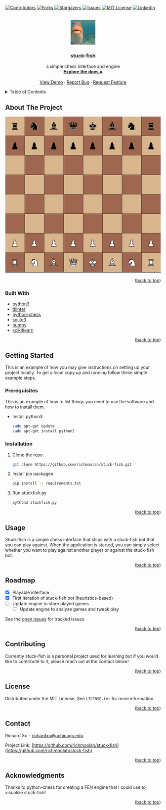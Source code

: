 <div id="top"></div>


<!-- PROJECT SHIELDS -->
<!--
*** I'm using markdown "reference style" links for readability.
*** Reference links are enclosed in brackets [ ] instead of parentheses ( ).
*** See the bottom of this document for the declaration of the reference variables
*** for contributors-url, forks-url, etc. This is an optional, concise syntax you may use.
*** https://www.markdownguide.org/basic-syntax/#reference-style-links
-->
[![Contributors][contributors-shield]][contributors-url]
[![Forks][forks-shield]][forks-url]
[![Stargazers][stars-shield]][stars-url]
[![Issues][issues-shield]][issues-url]
[![MIT License][license-shield]][license-url]
[![LinkedIn][linkedin-shield]][linkedin-url]



<!-- PROJECT LOGO -->
<br />
<div align="center">
  <a href="https://github.com/richmoolah/stuck-fish">
    <img src="misc/fish.jpg" alt="Logo" width="80" height="80">
  </a>

<h3 align="center">stuck-fish</h3>

  <p align="center">
    a simple chess interface and engine
    <br />
    <a href="https://github.com/richmoolah/stuck-fish"><strong>Explore the docs »</strong></a>
    <br />
    <br />
    <a href="https://github.com/richmoolah/stuck-fish">View Demo</a>
    ·
    <a href="https://github.com/richmoolah/stuck-fish/issues">Report Bug</a>
    ·
    <a href="https://github.com/richmoolah/stuck-fish/issues">Request Feature</a>
  </p>
</div>



<!-- TABLE OF CONTENTS -->
<details>
  <summary>Table of Contents</summary>
  <ol>
    <li>
      <a href="#about-the-project">About The Project</a>
      <ul>
        <li><a href="#built-with">Built With</a></li>
      </ul>
    </li>
    <li>
      <a href="#getting-started">Getting Started</a>
      <ul>
        <li><a href="#prerequisites">Prerequisites</a></li>
        <li><a href="#installation">Installation</a></li>
      </ul>
    </li>
    <li><a href="#usage">Usage</a></li>
    <li><a href="#roadmap">Roadmap</a></li>
    <li><a href="#contributing">Contributing</a></li>
    <li><a href="#license">License</a></li>
    <li><a href="#contact">Contact</a></li>
    <li><a href="#acknowledgments">Acknowledgments</a></li>
  </ol>
</details>



<!-- ABOUT THE PROJECT -->
## About The Project

[![Product Name Screen Shot][product-screenshot]](misc/stuck-fish.gif)

<p align="right">(<a href="#top">back to top</a>)</p>



### Built With



* [python3](https://www.python.org/)
* [tkinter](https://docs.python.org/3/library/tkinter.html)
* [python-chess](https://python-chess.readthedocs.io/en/latest/)
* [sqlite3](https://www.sqlite.org/index.html)
* [numpy](https://numpy.org/)
* [scikitlearn](https://scikit-learn.org/stable/)

<p align="right">(<a href="#top">back to top</a>)</p>



<!-- GETTING STARTED -->
## Getting Started

This is an example of how you may give instructions on setting up your project locally.
To get a local copy up and running follow these simple example steps.

### Prerequisites

This is an example of how to list things you need to use the software and how to install them.
* Install python3
   ```sh
   sudo apt-get update
   sudo apt-get install python3
   ```   

### Installation


1. Clone the repo
   ```sh
   git clone https://github.com/richmoolah/stuck-fish.git
   ```

2. Install pip packages
   ```sh
   pip install -r requirements.txt
   ```

3. Run stuckfish.py
    ```sh
    python3 stuckfish.py
    ```

<p align="right">(<a href="#top">back to top</a>)</p>



<!-- USAGE EXAMPLES -->
## Usage

Stuck-fish is a simple chess interface that ships with a stuck-fish bot that you can play against. When the application is started, you can simply select whether you want to play against another player or against
the stuck-fish bot.

<p align="right">(<a href="#top">back to top</a>)</p>



<!-- ROADMAP -->
## Roadmap

- [x] Playable interface
- [x] First iteration of stuck-fish bot (heuristics-based)
- [ ] Update engine to store played games
    - [ ] Update engine to analyze games and tweak play

See the [open issues](https://github.com/richmoolah/stuck-fish/issues) for tracked issues.

<p align="right">(<a href="#top">back to top</a>)</p>



<!-- CONTRIBUTING -->
## Contributing

Currently stuck-fish is a personal project used for learning but if you would like to contribute to it, please reach out at the contact below!

<p align="right">(<a href="#top">back to top</a>)</p>



<!-- LICENSE -->
## License

Distributed under the MIT License. See `LICENSE.txt` for more information.

<p align="right">(<a href="#top">back to top</a>)</p>



<!-- CONTACT -->
## Contact

Richard Xu - richardxu@uchicago.edu

Project Link: [https://github.com/richmoolah/stuck-fish](https://github.com/richmoolah/stuck-fish)

<p align="right">(<a href="#top">back to top</a>)</p>



<!-- ACKNOWLEDGMENTS -->
## Acknowledgments

Thanks to python-chess for creating a FEN engine that I could use to visualize stuck-fish!

<p align="right">(<a href="#top">back to top</a>)</p>



<!-- MARKDOWN LINKS & IMAGES -->
<!-- https://www.markdownguide.org/basic-syntax/#reference-style-links -->
[contributors-shield]: https://img.shields.io/github/contributors/richmoolah/stuck-fish.svg?style=for-the-badge
[contributors-url]: https://github.com/richmoolah/stuck-fish/graphs/contributors
[forks-shield]: https://img.shields.io/github/forks/richmoolah/stuck-fish.svg?style=for-the-badge
[forks-url]: https://github.com/richmoolah/stuck-fish/network/members
[stars-shield]: https://img.shields.io/github/stars/richmoolah/stuck-fish.svg?style=for-the-badge
[stars-url]: https://github.com/richmoolah/stuck-fish/stargazers
[issues-shield]: https://img.shields.io/github/issues/richmoolah/stuck-fish.svg?style=for-the-badge
[issues-url]: https://github.com/richmoolah/stuck-fish/issues
[license-shield]: https://img.shields.io/github/license/richmoolah/stuck-fish.svg?style=for-the-badge
[license-url]: https://github.com/richmoolah/stuck-fish/blob/master/LICENSE.txt
[linkedin-shield]: https://img.shields.io/badge/-LinkedIn-black.svg?style=for-the-badge&logo=linkedin&colorB=555
[linkedin-url]: https://linkedin.com/in/richardxu5
[product-screenshot]: misc/stuck-fish.gif
